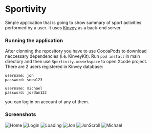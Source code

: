 # Sportivity
Simple application that is going to show summary of sport activities performed by a user. It uses [Kinvey](http://www.kinvey.com) as a back-end server.


### Running the application
After clonning the repository you have to use CocoaPods to download neccessary dependencies (i.e. KinveyKit). Run `pod install` in main directory and then use `Sportivity.xcworkspace` to open Xcode project. There are 2 users registered in Kinvey database:
```
username: jon
password: snow123
```
```
username: michael
password: jordan123
```
you can log in on account of any of them.


### Screenshots
![Home](media/home.png?raw=true  "")
![Login](media/login.png?raw=true  "")
![Loading](media/loading.png?raw=true  "")
![Jon](media/jon.png?raw=true  "")
![JonScroll](media/jon_scroll.png?raw=true  "")
![Michael](media/michael.png?raw=true  "")
